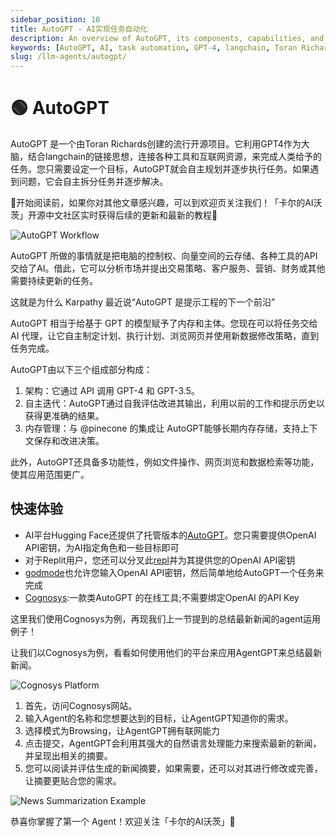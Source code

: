 ```yaml
---
sidebar_position: 10
title: AutoGPT - AI实现任务自动化
description: An overview of AutoGPT, its components, capabilities, and quick start guide for task automation using AI.
keywords: [AutoGPT, AI, task automation, GPT-4, langchain, Toran Richards, AI tools]
slug: /llm-agents/autogpt/
---
```

# 🟢 AutoGPT

AutoGPT 是一个由Toran Richards创建的流行开源项目。它利用GPT4作为大脑，结合langchain的链接思想，连接各种工具和互联网资源，来完成人类给予的任务。您只需要设定一个目标，AutoGPT就会自主规划并逐步执行任务。如果遇到问题，它会自主拆分任务并逐步解决。

🎉开始阅读前，如果你对其他文章感兴趣，可以到欢迎页关注我们！「卡尔的AI沃茨」开源中文社区实时获得后续的更新和最新的教程🎉

![AutoGPT Workflow](https://cdn.jsdelivr.net/gh/donttal/imgbed/img/3f627c8c6e2d3fda5ee85f68909774e0.png)

AutoGPT 所做的事情就是把电脑的控制权、向量空间的云存储、各种工具的API交给了AI。借此，它可以分析市场并提出交易策略、客户服务、营销、财务或其他需要持续更新的任务。

这就是为什么 Karpathy 最近说“AutoGPT 是提示工程的下一个前沿”

AutoGPT 相当于给基于 GPT 的模型赋予了内存和主体。您现在可以将任务交给 AI 代理，让它自主制定计划、执行计划、浏览网页并使用新数据修改策略，直到任务完成。

AutoGPT由以下三个组成部分构成：

1. 架构：它通过 API 调用 GPT-4 和 GPT-3.5。
2. 自主迭代：AutoGPT通过自我评估改进其输出，利用以前的工作和提示历史以获得更准确的结果。
3. 内存管理：与 @pinecone 的集成让 AutoGPT能够长期内存存储，支持上下文保存和改进决策。

此外，AutoGPT还具备多功能性，例如文件操作、网页浏览和数据检索等功能，使其应用范围更广。

## 快速体验

- AI平台Hugging Face还提供了托管版本的[AutoGPT](https://huggingface.co/spaces/aliabid94/AutoGPT)。您只需要提供OpenAI API密钥，为AI指定角色和一些目标即可
- 对于Replit用户，您还可以分叉此[repl](https://replit.com/@nathanwchan/Auto-GPT)并为其提供您的OpenAI API密钥
- [godmode](https://godmode.space/)也允许您输入OpenAI API密钥，然后简单地给AutoGPT一个任务来完成
- [Cognosys](https://www.cognosys.ai/):一款类AutoGPT 的在线工具;不需要绑定OpenAI 的API Key

这里我们使用Cognosys为例，再现我们上一节提到的总结最新新闻的agent运用例子！

让我们以Cognosys为例，看看如何使用他们的平台来应用AgentGPT来总结最新新闻。

![Cognosys Platform](https://cdn.jsdelivr.net/gh/donttal/imgbed/img/62b36bd633cbaa752d56531ea8ed091b.png)

1. 首先，访问Cognosys网站。
2. 输入Agent的名称和您想要达到的目标，让AgentGPT知道你的需求。
3. 选择模式为Browsing，让AgentGPT拥有联网能力
4. 点击提交，AgentGPT会利用其强大的自然语言处理能力来搜索最新的新闻，并呈现出相关的摘要。
5. 您可以阅读并评估生成的新闻摘要，如果需要，还可以对其进行修改或完善，让摘要更贴合您的需求。

![News Summarization Example](https://cdn.jsdelivr.net/gh/donttal/imgbed/img/26f452900b6d7279c60effdc889f724e.png)

恭喜你掌握了第一个 Agent！欢迎关注「卡尔的AI沃茨」🧙